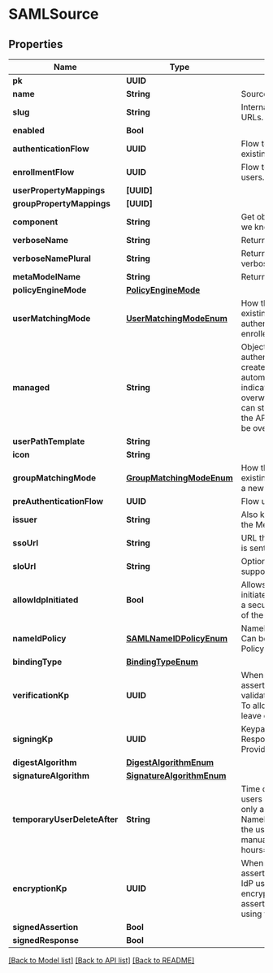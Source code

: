 # SAMLSource

## Properties
Name | Type | Description | Notes
------------ | ------------- | ------------- | -------------
**pk** | **UUID** |  | [readonly] 
**name** | **String** | Source&#39;s display Name. | 
**slug** | **String** | Internal source name, used in URLs. | 
**enabled** | **Bool** |  | [optional] 
**authenticationFlow** | **UUID** | Flow to use when authenticating existing users. | [optional] 
**enrollmentFlow** | **UUID** | Flow to use when enrolling new users. | [optional] 
**userPropertyMappings** | **[UUID]** |  | [optional] 
**groupPropertyMappings** | **[UUID]** |  | [optional] 
**component** | **String** | Get object component so that we know how to edit the object | [readonly] 
**verboseName** | **String** | Return object&#39;s verbose_name | [readonly] 
**verboseNamePlural** | **String** | Return object&#39;s plural verbose_name | [readonly] 
**metaModelName** | **String** | Return internal model name | [readonly] 
**policyEngineMode** | [**PolicyEngineMode**](PolicyEngineMode.md) |  | [optional] 
**userMatchingMode** | [**UserMatchingModeEnum**](UserMatchingModeEnum.md) | How the source determines if an existing user should be authenticated or a new user enrolled. | [optional] 
**managed** | **String** | Objects that are managed by authentik. These objects are created and updated automatically. This flag only indicates that an object can be overwritten by migrations. You can still modify the objects via the API, but expect changes to be overwritten in a later update. | [readonly] 
**userPathTemplate** | **String** |  | [optional] 
**icon** | **String** |  | [readonly] 
**groupMatchingMode** | [**GroupMatchingModeEnum**](GroupMatchingModeEnum.md) | How the source determines if an existing group should be used or a new group created. | [optional] 
**preAuthenticationFlow** | **UUID** | Flow used before authentication. | 
**issuer** | **String** | Also known as Entity ID. Defaults the Metadata URL. | [optional] 
**ssoUrl** | **String** | URL that the initial Login request is sent to. | 
**sloUrl** | **String** | Optional URL if your IDP supports Single-Logout. | [optional] 
**allowIdpInitiated** | **Bool** | Allows authentication flows initiated by the IdP. This can be a security risk, as no validation of the request ID is done. | [optional] 
**nameIdPolicy** | [**SAMLNameIDPolicyEnum**](SAMLNameIDPolicyEnum.md) | NameID Policy sent to the IdP. Can be unset, in which case no Policy is sent. | [optional] 
**bindingType** | [**BindingTypeEnum**](BindingTypeEnum.md) |  | [optional] 
**verificationKp** | **UUID** | When selected, incoming assertion&#39;s Signatures will be validated against this certificate. To allow unsigned Requests, leave on default. | [optional] 
**signingKp** | **UUID** | Keypair used to sign outgoing Responses going to the Identity Provider. | [optional] 
**digestAlgorithm** | [**DigestAlgorithmEnum**](DigestAlgorithmEnum.md) |  | [optional] 
**signatureAlgorithm** | [**SignatureAlgorithmEnum**](SignatureAlgorithmEnum.md) |  | [optional] 
**temporaryUserDeleteAfter** | **String** | Time offset when temporary users should be deleted. This only applies if your IDP uses the NameID Format &#39;transient&#39;, and the user doesn&#39;t log out manually. (Format: hours&#x3D;1;minutes&#x3D;2;seconds&#x3D;3). | [optional] 
**encryptionKp** | **UUID** | When selected, incoming assertions are encrypted by the IdP using the public key of the encryption keypair. The assertion is decrypted by the SP using the the private key. | [optional] 
**signedAssertion** | **Bool** |  | [optional] 
**signedResponse** | **Bool** |  | [optional] 

[[Back to Model list]](../README.md#documentation-for-models) [[Back to API list]](../README.md#documentation-for-api-endpoints) [[Back to README]](../README.md)


